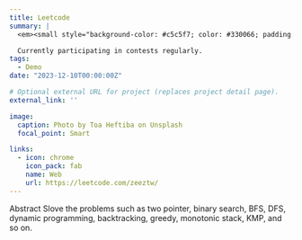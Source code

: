 ```yaml
---
title: Leetcode
summary: |
  <em><small style="background-color: #c5c5f7; color: #330066; padding: 5px;">C++/Python/DataStructure/Algorithm</small></em><br>

  Currently participating in contests regularly.
tags:
  - Demo
date: "2023-12-10T00:00:00Z"

# Optional external URL for project (replaces project detail page).
external_link: ''

image:
  caption: Photo by Toa Heftiba on Unsplash
  focal_point: Smart

links:
  - icon: chrome
    icon_pack: fab
    name: Web
    url: https://leetcode.com/zeeztw/
---
```

Abstract
  Slove the problems such as two pointer, binary search, BFS, DFS, dynamic programming, backtracking, greedy, monotonic stack, KMP, and so on.